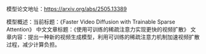 模型论文地址：https://arxiv.org/abs/2505.13389

模型概述：当前标题：《Faster Video Diffusion with Trainable Sparse Attention》
中文文章标题：《使用可训练的稀疏注意力实现更快的视频扩散》
文章内容：提出一种新的视频生成模型，利用可训练的稀疏注意力机制加速视频扩散过程，减少计算负担。
